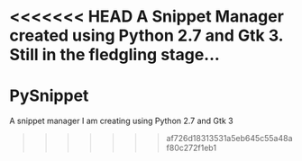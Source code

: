 <<<<<<< HEAD
A Snippet Manager created using Python 2.7 and Gtk 3.
Still in the fledgling stage...
=======
# PySnippet
A snippet manager I am creating using Python 2.7 and Gtk 3
>>>>>>> af726d18313531a5eb645c55a48af80c272f1eb1
